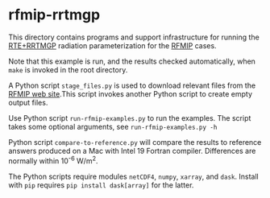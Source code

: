 # rfmip-rrtmgp
This directory contains programs and support infrastructure for running
the [RTE+RRTMGP](https://github.com/RobertPincus/rte-rrtmgp) radiation parameterization for the
[RFMIP](https://www.earthsystemcog.org/projects/rfmip/) cases.

Note that this example is run, and the results checked automatically, when `make` is invoked in the root directory.

A Python script `stage_files.py` is used to download relevant files from the
[RFMIP web site](https://www.earthsystemcog.org/projects/rfmip/resources/).This script invokes another Python script to create empty output files.

Use Python script `run-rfmip-examples.py` to run the examples. The script takes
some optional arguments, see `run-rfmip-examples.py -h`

Python script `compare-to-reference.py` will compare the results to reference
answers produced on a Mac with Intel 19 Fortran compiler. Differences are normally
within 10<sup>-6</sup> W/m<sup>2</sup>.

The Python scripts require modules `netCDF4`, `numpy`, `xarray`, and `dask`.
Install with `pip` requires `pip install dask[array]` for the latter.
